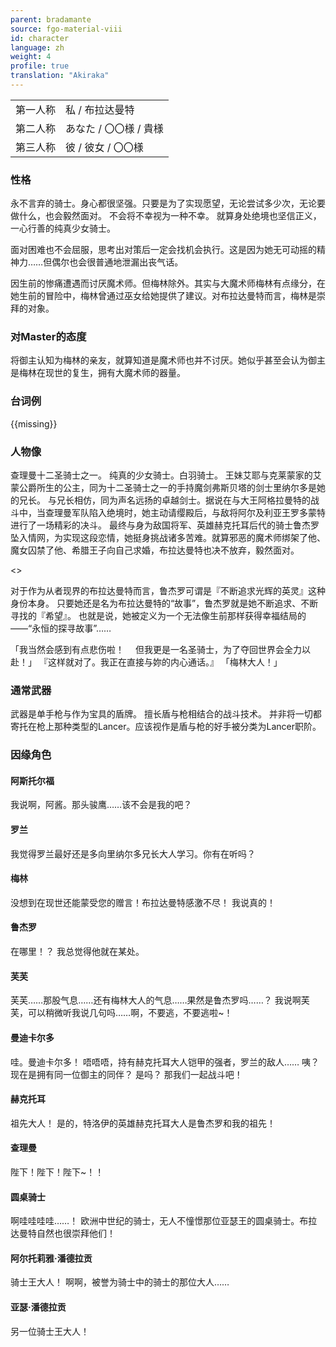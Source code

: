 ```yaml
---
parent: bradamante
source: fgo-material-viii
id: character
language: zh
weight: 4
profile: true
translation: "Akiraka"
---
```


<table>
  <tr><td>第一人称</td><td>私 / 布拉达曼特</td></tr>
  <tr><td>第二人称</td><td>あなた / 〇〇様 / 貴様</td></tr>
  <tr><td>第三人称</td><td>彼 / 彼女 / 〇〇様</td></tr>
</table>

### 性格

永不言弃的骑士。身心都很坚强。只要是为了实现愿望，无论尝试多少次，无论要做什么，也会毅然面对。
不会将不幸视为一种不幸。
就算身处绝境也坚信正义，一心行善的纯真少女骑士。

面对困难也不会屈服，思考出对策后一定会找机会执行。这是因为她无可动摇的精神力……但偶尔也会很普通地泄漏出丧气话。

因生前的惨痛遭遇而讨厌魔术师。但梅林除外。其实与大魔术师梅林有点缘分，在她生前的冒险中，梅林曾通过巫女给她提供了建议。对布拉达曼特而言，梅林是崇拜的对象。

### 对Master的态度

将御主认知为梅林的亲友，就算知道是魔术师也并不讨厌。她似乎甚至会认为御主是梅林在现世的复生，拥有大魔术师的器量。

### 台词例

{{missing}}

### 人物像

查理曼十二圣骑士之一。
纯真的少女骑士。白羽骑士。
王妹艾耶与克莱蒙家的艾蒙公爵所生的公主，同为十二圣骑士之一的手持魔剑弗斯贝塔的剑士里纳尔多是她的兄长。
与兄长相仿，同为声名远扬的卓越剑士。据说在与大王阿格拉曼特的战斗中，当查理曼军队陷入绝境时，她主动请缨殿后，与敌将阿尔及利亚王罗多蒙特进行了一场精彩的决斗。
最终与身为敌国将军、英雄赫克托耳后代的骑士鲁杰罗坠入情网，为实现这段恋情，她挺身挑战诸多苦难。就算邪恶的魔术师绑架了他、魔女囚禁了他、希腊王子向自己求婚，布拉达曼特也决不放弃，毅然面对。

<>

对于作为从者现界的布拉达曼特而言，鲁杰罗可谓是『不断追求光辉的英灵』这种身份本身。
只要她还是名为布拉达曼特的“故事”，鲁杰罗就是她不断追求、不断寻找的『希望』。
也就是说，她被定义为一个无法像生前那样获得幸福结局的——“永恒的探寻故事”……

「我当然会感到有点悲伤啦！
　但我更是一名圣骑士，为了夺回世界会全力以赴！」
『这样就对了。我正在直接与妳的内心通话。』
「梅林大人！」

### 通常武器

武器是单手枪与作为宝具的盾牌。
擅长盾与枪相结合的战斗技术。
并非将一切都寄托在枪上那种类型的Lancer。应该视作是盾与枪的好手被分类为Lancer职阶。

### 因缘角色

#### 阿斯托尔福

我说啊，阿酱。那头骏鹰……该不会是我的吧？

#### 罗兰
我觉得罗兰最好还是多向里纳尔多兄长大人学习。你有在听吗？

#### 梅林

没想到在现世还能蒙受您的赠言！布拉达曼特感激不尽！
我说真的！

#### 鲁杰罗

在哪里！？
我总觉得他就在某处。

#### 芙芙

芙芙……那股气息……还有梅林大人的气息……果然是鲁杰罗吗……？
我说啊芙芙，可以稍微听我说几句吗……啊，不要逃，不要逃啦~！

#### 曼迪卡尔多

哇。曼迪卡尔多！
唔唔唔，持有赫克托耳大人铠甲的强者，罗兰的敌人……
咦？现在是拥有同一位御主的同伴？
是吗？
那我们一起战斗吧！

#### 赫克托耳

祖先大人！
是的，特洛伊的英雄赫克托耳大人是鲁杰罗和我的祖先！

#### 查理曼

陛下！陛下！陛下~！！

#### 圆桌骑士

啊哇哇哇哇……！
欧洲中世纪的骑士，无人不憧憬那位亚瑟王的圆桌骑士。布拉达曼特自然也很崇拜他们！

#### 阿尔托莉雅·潘德拉贡

骑士王大人！
啊啊，被誉为骑士中的骑士的那位大人……

#### 亚瑟·潘德拉贡

另一位骑士王大人！
